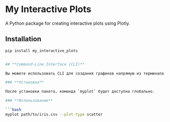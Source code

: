 # My Interactive Plots

A Python package for creating interactive plots using Plotly.

## Installation

```bash
pip install my_interactive_plots


## **Command-Line Interface (CLI)**

Вы можете использовать CLI для создания графиков напрямую из терминала.

### **Установка**

После установки пакета, команда `myplot` будет доступна глобально.

### **Использование**

```bash
myplot path/to/iris.csv --plot-type scatter

